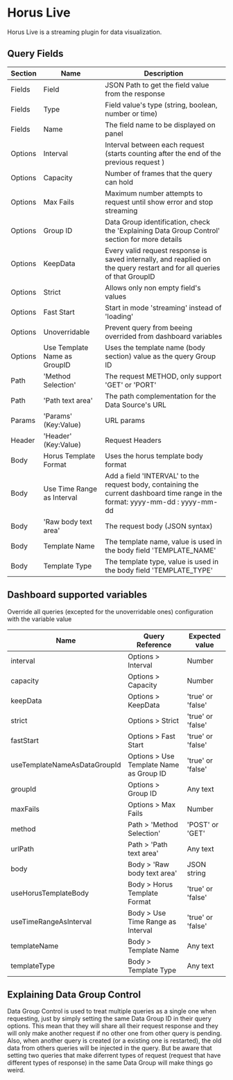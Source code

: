 # Horus Live

Horus Live is a streaming plugin for data visualization.

## Query Fields

| Section | Name                         | Description                                                                                                                    |
| ------- | ---------------------------- | ------------------------------------------------------------------------------------------------------------------------------ |
| Fields  | Field                        | JSON Path to get the field value from the response                                                                             |
| Fields  | Type                         | Field value's type (string, boolean, number or time)                                                                           |
| Fields  | Name                         | The field name to be displayed on panel                                                                                        |
| Options | Interval                     | Interval between each request (starts counting after the end of the previous request )                                         |
| Options | Capacity                     | Number of frames that the query can hold                                                                                       |
| Options | Max Fails                    | Maximum number attempts to request until show error and stop streaming                                                         |
| Options | Group ID                     | Data Group identification, check the 'Explaining Data Group Control' section for more details                                  |
| Options | KeepData                     | Every valid request response is saved internally, and reaplied on the query restart and for all queries of that GroupID        |
| Options | Strict                       | Allows only non empty field's values                                                                                           |
| Options | Fast Start                   | Start in mode 'streaming' instead of 'loading'                                                                                 |
| Options | Unoverridable                | Prevent query from beeing overrided from dashboard variables                                                                   |
| Options | Use Template Name as GroupID | Uses the template name (body section) value as the query Group ID                                                              |
| Path    | 'Method Selection'           | The request METHOD, only support 'GET' or 'PORT'                                                                               |
| Path    | 'Path text area'             | The path complementation for the Data Source's URL                                                                             |
| Params  | 'Params' (Key:Value)         | URL params                                                                                                                     |
| Header  | 'Header' (Key:Value)         | Request Headers                                                                                                                |
| Body    | Horus Template Format        | Uses the horus template body format                                                                                            |
| Body    | Use Time Range as Interval   | Add a field 'INTERVAL' to the request body, containing the current dashboard time range in the format: yyyy-mm-dd : yyyy-mm-dd |
| Body    | 'Raw body text area'         | The request body (JSON syntax)                                                                                                 |
| Body    | Template Name                | The template name, value is used in the body field 'TEMPLATE_NAME'                                                             |
| Body    | Template Type                | The template type, value is used in the body field 'TEMPLATE_TYPE'                                                             |

## Dashboard supported variables

Override all queries (excepted for the unoverridable ones) configuration with the variable value

| Name                         | Query Reference                         | Expected value    |
| ---------------------------- | --------------------------------------- | ----------------- |
| interval                     | Options > Interval                      | Number            |
| capacity                     | Options > Capacity                      | Number            |
| keepData                     | Options > KeepData                      | 'true' or 'false' |
| strict                       | Options > Strict                        | 'true' or 'false' |
| fastStart                    | Options > Fast Start                    | 'true' or 'false' |
| useTemplateNameAsDataGroupId | Options > Use Template Name as Group ID | 'true' or 'false' |
| groupId                      | Options > Group ID                      | Any text          |
| maxFails                     | Options > Max Fails                     | Number            |
| method                       | Path > 'Method Selection'               | 'POST' or 'GET'   |
| urlPath                      | Path > 'Path text area'                 | Any text          |
| body                         | Body > 'Raw body text area'             | JSON string       |
| useHorusTemplateBody         | Body > Horus Template Format            | 'true' or 'false' |
| useTimeRangeAsInterval       | Body > Use Time Range as Interval       | 'true' or 'false' |
| templateName                 | Body > Template Name                    | Any text          |
| templateType                 | Body > Template Type                    | Any text          |

## Explaining Data Group Control

Data Group Control is used to treat multiple queries as a single one when requesting, just by simply setting the same Data Group ID in their query options. This mean that they will share all their request response and they will
only make another request if no other one from other query is pending. Also, when another query is created (or a existing one is restarted), the old data from others queries
will be injected in the query. But be aware that setting two queries that make diferrent types of request (request that have different types of response) in the same Data Group will make things go weird.
